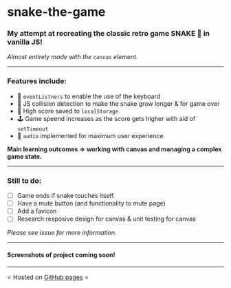 # snake-the-game

### My attempt at recreating the classic retro game **SNAKE** 🐍 in vanilla JS!

*Almost entirely made with the `canvas` element*.

--- 

### Features include:
- 🐍 `eventListners` to enable the use of the keyboard
- 🍎 JS collision detection to make the snake grow longer & for game over 
- 🌟 High score saved to `localStorage`
- 🕹️ Game speend increases as the score gets higher with aid of `setTimeout`
- 🎵 `audio` implemented for maximum user experience


**Main learning outcomes => working with canvas and managing a complex game state.**

---

### Still to do: 
- [ ] Game ends if snake touches itself.
- [ ] Have a mute button (and functionality to mute page)
- [ ] Add a favicon
- [ ] Research resposive design for canvas & unit testing for canvas

*Please see issue for more information.*

---

#### Screenshots of project coming soon!

--- 

⭐ Hosted on [GitHub pages](https://mariaalouisaa.github.io/snake-the-game/) ⭐
